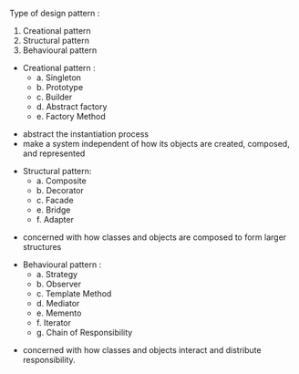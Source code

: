 Type of design pattern :

1. Creational pattern
2. Structural pattern
3. Behavioural pattern


* Creational pattern : 
  -  a. Singleton
  -  b. Prototype
  -  c. Builder
  -  d. Abstract factory
  -  e. Factory Method

-  abstract the instantiation process
- make a system independent of how its objects are created, composed, and represented


* Structural pattern:
   - a. Composite
   - b. Decorator 
   - c. Facade
   - e. Bridge
   - f. Adapter

- concerned with how classes and objects are composed to form larger structures

* Behavioural pattern :
  -  a. Strategy
  -  b. Observer
  -  c. Template Method
  -  d. Mediator
  -  e. Memento
  -  f. Iterator
  -  g. Chain of Responsibility  
- concerned with how classes and objects interact and distribute responsibility.